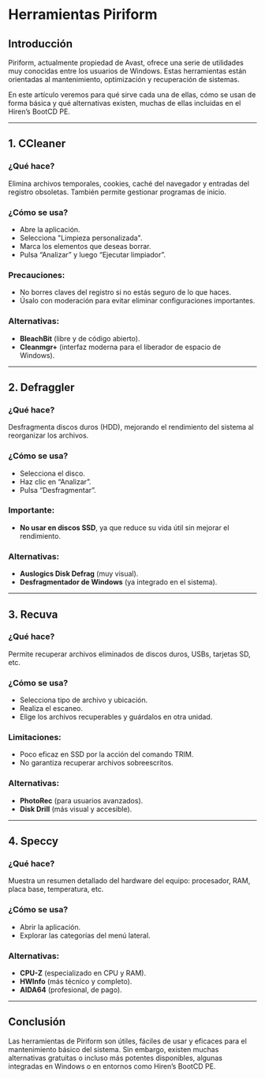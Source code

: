 # Herramientas Piriform

## Introducción

Piriform, actualmente propiedad de Avast, ofrece una serie de utilidades muy conocidas entre los usuarios de Windows. Estas herramientas están orientadas al mantenimiento, optimización y recuperación de sistemas.

En este artículo veremos para qué sirve cada una de ellas, cómo se usan de forma básica y qué alternativas existen, muchas de ellas incluidas en el Hiren’s BootCD PE.

---

## 1. CCleaner

### ¿Qué hace?
Elimina archivos temporales, cookies, caché del navegador y entradas del registro obsoletas. También permite gestionar programas de inicio.

### ¿Cómo se usa?
- Abre la aplicación.
- Selecciona "Limpieza personalizada".
- Marca los elementos que deseas borrar.
- Pulsa “Analizar” y luego “Ejecutar limpiador”.

### Precauciones:
- No borres claves del registro si no estás seguro de lo que haces.
- Úsalo con moderación para evitar eliminar configuraciones importantes.

### Alternativas:
- **BleachBit** (libre y de código abierto).
- **Cleanmgr+** (interfaz moderna para el liberador de espacio de Windows).

---

## 2. Defraggler

### ¿Qué hace?
Desfragmenta discos duros (HDD), mejorando el rendimiento del sistema al reorganizar los archivos.

### ¿Cómo se usa?
- Selecciona el disco.
- Haz clic en “Analizar”.
- Pulsa “Desfragmentar”.

### Importante:
- **No usar en discos SSD**, ya que reduce su vida útil sin mejorar el rendimiento.

### Alternativas:
- **Auslogics Disk Defrag** (muy visual).
- **Desfragmentador de Windows** (ya integrado en el sistema).

---

## 3. Recuva

### ¿Qué hace?
Permite recuperar archivos eliminados de discos duros, USBs, tarjetas SD, etc.

### ¿Cómo se usa?
- Selecciona tipo de archivo y ubicación.
- Realiza el escaneo.
- Elige los archivos recuperables y guárdalos en otra unidad.

### Limitaciones:
- Poco eficaz en SSD por la acción del comando TRIM.
- No garantiza recuperar archivos sobreescritos.

### Alternativas:
- **PhotoRec** (para usuarios avanzados).
- **Disk Drill** (más visual y accesible).

---

## 4. Speccy

### ¿Qué hace?
Muestra un resumen detallado del hardware del equipo: procesador, RAM, placa base, temperatura, etc.

### ¿Cómo se usa?
- Abrir la aplicación.
- Explorar las categorías del menú lateral.

### Alternativas:
- **CPU-Z** (especializado en CPU y RAM).
- **HWInfo** (más técnico y completo).
- **AIDA64** (profesional, de pago).

---

## Conclusión

Las herramientas de Piriform son útiles, fáciles de usar y eficaces para el mantenimiento básico del sistema. Sin embargo, existen muchas alternativas gratuitas o incluso más potentes disponibles, algunas integradas en Windows o en entornos como Hiren’s BootCD PE.

